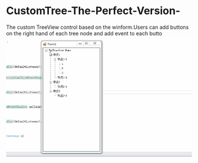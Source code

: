 # CustomTree-The-Perfect-Version-
The custom TreeView control based on the winform.Users can add buttons on the right hand of each tree node and add event to each butto
![The gif show the form of treeView](https://raw.githubusercontent.com/pengfeiw/Image/master/WpfTreeView.gif)
